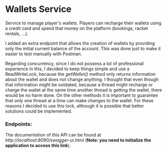 # Wallets Service

Service to manage player's wallets. Players can recharge their wallets using a credit card and spend that money on the platform (bookings, racket rentals, ...).

I added an extra endpoint that allows the creation of wallets by providing only the initial current balance of the account. This was done just to make it easier to test manually with Postman. 

Regarding concurrency, since I do not possess a lot of professional experience in this, I decided to keep things simple and use a ReadWriteLock, because the _getWallet()_ method only returns information about the wallet and does not change anything. I thought that even though that information might be outdated, because a thread might recharge or charge the wallet at the same time another thread is getting the wallet, there would be no harm done. On the other methods it is important to guarantee that only one thread at a time can make changes to the wallet. For these reasons I decided to use this lock, although it is possible that better solutions could be implemented.


### Endpoints:

The documentation of this API can be found at _http://localhost:8090/swagger-ui.html_ (**Note: you need to initialize the application to access this link**).

